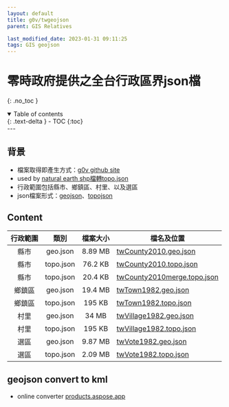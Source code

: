 ```yaml
---
layout: default
title: g0v/twgeojson
parent: GIS Relatives

last_modified_date: 2023-01-31 09:11:25
tags: GIS geojson
---
```

# 零時政府提供之全台行政區界json檔
{: .no_toc }

<details open markdown="block">
  <summary>
    Table of contents
  </summary>
  {: .text-delta }
- TOC
{:toc}
</details>
---

## 背景

- 檔案取得即產生方式：[g0v github site](https://github.com/g0v)
- used by [natural earth shp檔轉topo.json](../Graphics/earth/shp_json.md)
- 行政範圍包括縣市、鄉鎮區、村里、以及選區
- json檔案形式：[geojson][geojson]、[topojson][topojson]

## Content

行政範圍|類別|檔案大小|檔名及位置|
:-:|:-:|:-:|-
縣市|geo.json|8.89 MB|[twCounty2010.geo.json](https://raw.githubusercontent.com/g0v/twgeojson/master/json/twCounty2010.geo.json)
縣市|topo.json|76.2 KB|[twCounty2010.topo.json](https://raw.githubusercontent.com/g0v/twgeojson/master/json/twCounty2010.topo.json)
縣市|topo.json|20.4 KB|[twCounty2010merge.topo.json](https://raw.githubusercontent.com/g0v/twgeojson/master/json/twCounty2010merge.topo.json)
鄉鎮區|geo.json|19.4 MB|[twTown1982.geo.json](https://raw.githubusercontent.com/g0v/twgeojson/master/json/twTown1982.geo.json)
鄉鎮區|topo.json|195 KB|[twTown1982.topo.json](https://raw.githubusercontent.com/g0v/twgeojson/master/json/twTown1982.topo.json)
村里|geo.json|34 MB|[twVillage1982.geo.json](https://raw.githubusercontent.com/g0v/twgeojson/master/json/twVillage1982.geo.json)
村里|topo.json|195 KB|[twVillage1982.topo.json](https://raw.githubusercontent.com/g0v/twgeojson/master/json/twVillage1982.topo.json)
選區|geo.json|9.87 MB|[twVote1982.geo.json](https://raw.githubusercontent.com/g0v/twgeojson/master/json/twVote1982.geo.json)
選區|topo.json|2.09 MB|[twVote1982.topo.json](https://raw.githubusercontent.com/g0v/twgeojson/master/json/twVote1982.topo.json)

[geojson]: <https://zh.wikipedia.org/wiki/GeoJSON> "GeoJSON是一種基於JSON的地理空間數據交換格式，它定義了幾種類型JSON對象以及它們組合在一起的方法，以表示有關地理要素、屬性和它們的空間範圍的數據。2015年，網際網路工程任務組（IETF）與原始規範作者組建了一個GeoJSON工作組，一起規範GeoJSON標準。在2016年8月，推出了最新的GeoJSON數據格式標準規範(RFC 7946)。GeoJSON使用唯一地理坐標參考系統WGS1984和十進位度單位，一個GeoJSON對象可以是Geometry, Feature或者FeatureCollection.其幾何對象包括有點（表示地理位置）、線（表示街道、公路、邊界）、多邊形（表示國家、省、領土），以及由以上類型組合成的複合幾何圖形。TopoJSON基於GeoJSON作了擴展，使得文件更小。"
[topojson]: <https://en.wikipedia.org/wiki/GeoJSON#TopoJSON> "TopoJSON 是自GeoJSON發展的一個分支，二者都是對地理訊息的編碼方式。TopoJSON不以離散方式來表示幾何物件，而是從「弧」這個單元共享線段之整合。弧是點的序列，而線串和多邊形被定義為弧的序列。 每個弧只定義一次，但可以通過不同的形狀多次引用，從而減少冗餘並減小文件大小。此外，TopoJSON 促進了使用地理訊息的應用程序，例如保留原貌的簡化形狀、自動地圖著色和製圖等。"

## geojson convert to kml

- online converter [products.aspose.app](https://products.aspose.app/gis/conversion/geojson-to-kml)